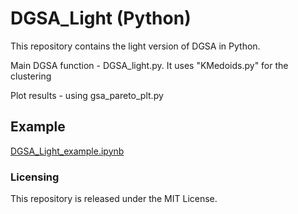 # DGSA_Light (Python)
<p> This repository contains the light version of DGSA in Python.
<p> Main DGSA function - DGSA_light.py. It uses "KMedoids.py" for the clustering
<p> Plot results - using gsa_pareto_plt.py

## Example
[DGSA_Light_example.ipynb](https://github.com/SCRFpublic/DGSA_Light/blob/master/DGSA_Light_example.ipynb)

  
### Licensing
This repository is released under the MIT License.

